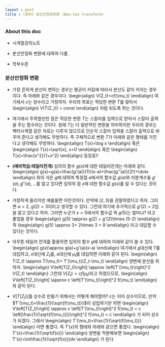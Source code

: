 ```yaml
---
layout : post 
title : (정리) 분산안정화변환 (Box-Cox transform)
---
```


### About this doc

- 시계열강의노트 

- 분산안정화 변환에 대하여 다룸. 

- 학부수준 


### 분산안정화 변환 

- 가장 흔하게 분산이 변하는 경우는 평균이 커짐에 따라서 분산도 같이 커지는 경우이다. 즉 아래와 같은 경우이다. 
\begin{align}
V(Z_t)=cf(\mu_t)
\end{align}
여기에서 $c$는 양수라고 가정하자. 우리의 목표는 적당한 변환 $T$를 찾아서 
\begin{align}
V(T(Z_t)) = const
\end{align}
처럼 되도록 하는 것이다. 

- 여기에서 주목할만한 점은 적당한 변환 $T$는 스칼라를 입력으로 받아서 스칼라 출력을 주는 함수라는 것이다. 원래 $T$는 더 일반적인 변환을 의미하지만 우리의 경우는 벡터시계열 같은 자료는 다루지 않으므로 단순히 스칼라 입력을 스칼라 출력으로 바꾸어 준다고 생각해도 무방하다. 즉 구체적으로 변환 $T$가 아래와 같은 형태를 가진다고 생각해도 무방하다. 
\begin{align}
T(x)=\log x 
\end{align}
혹은 
\begin{align}
T(x)=\sqrt{x}, x>0 
\end{align}
혹은 
\begin{align}
T(x)=\frac{x^2}{1+x^2}
\end{align}
등등등!! 

- **(예비학습:테일러전개)** 임의의 함수 $g(x)$에 대한 테일러전개는 아래와 같다. 
\begin{align}
g(x)=g(a)+\frac{g'(a)}{1!}(x-a)+\frac{g''(a)}{2!}+\dots
\end{align}
위의 식은 $g$에 대하여 특정점 $a$에서의 함수값 $g(a)$와 미분계수들 $g'(a),g''(a),\dots$를 알고 있다면 임의의 점 $x$에 대한 함수값 $g(x)$를 알 수 있다는 것이다. 

- 거창하게 들리지만 예를들면 이런것이다. 만약에 $(2,3)$을 관찰하였다고 하자. 그러면 $a=2$, $g(2)=3$이라고 생각할 수 있다. 그런데 여기에 추가적으로 $g'(2)=2$임을 알고 있다고 하자. 그러면 누군가 $x=5$에서의 함수값 즉 $g(5)$는 얼마냐? 라고 물었을 경우 
\begin{align}
g(5) \approx g(2) + g'(2)\times (5-2) 
\end{align}
즉 
\begin{align}
g(5) \approx 3+ 2\times 3 = 9
\end{align}
라고 대답할 수 있다는 것이다. 

- 아무튼 테일러 전개를 활용하면 임의의 함수 $g$에 대하여 아래와 같이 쓸 수 있다. 
\begin{align}
g(x)\approx g(a)+g'(a)(x-a)
\end{align}
여기에서 $g$대신에 $T$를 대입하고, $x$대신에 $Z_t$를, $a$대신에 $\mu_t$를 대입하면 아래와 같이 된다. 
\begin{align}
T(Z_t) \approx T(\mu_t)+ T'(\mu_t)(Z_t-\mu_t)
\end{align}
양변에 분산을 취하자. 
\begin{align}
V\left[T(Z_t)\right] \approx \left[T'(\mu_t)\right]^2 V(Z_t)
\end{align}
그런데 $V(Z_t)=cf(\mu_t)$라고 하였으므로, 
\begin{align}
V\left[T(Z_t)\right] \approx c \left[T'(\mu_t)\right]^2 f(\mu_t)
\end{align}
와 같이 된다. 

- $V[T(Z_t)]$를 상수로 만들기 위해서는 어떻게 해야할까? $c$는 이미 상수이므로, 만약 $T'(\mu_t)=\frac{1}{\sqrt{f(\mu_t)}}$이 성립하기만 하면 
\begin{align}
V\left[T(Z_t)\right] \approx c \left[T'(\mu_t)\right]^2 f(\mu_t) = c \left[\frac{1}{\sqrt{f(\mu_t)}}\right]^2 f(\mu_t) = c
\end{align}
가 되어 상수가 되겠다. 그래서 
\begin{align}
T'(\mu_t)=\frac{1}{\sqrt{f(\mu_t)}}
\end{align}
이면 좋겠다. 즉 $T'(x)$의 형태와 아래와 같으면 좋겠다. 
\begin{align}
T'(x)=\frac{1}{\sqrt{f(x)}}
\end{align}
양변을 적분해보면 
\begin{align}
T'(x)=\int\frac{1}{\sqrt{f(x)}}dx
\end{align}
가 된다. 